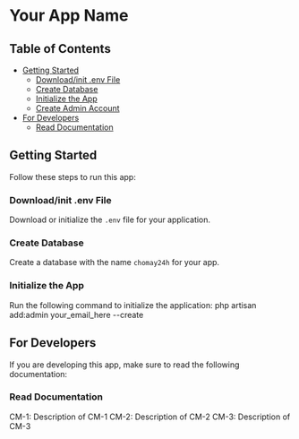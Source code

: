 # Your App Name

## Table of Contents

- [Getting Started](#getting-started)
  - [Download/init .env File](#downloadinit-env-file)
  - [Create Database](#create-database)
  - [Initialize the App](#initialize-the-app)
  - [Create Admin Account](#create-admin-account)
- [For Developers](#for-developers)
  - [Read Documentation](#read-documentation)

## Getting Started

Follow these steps to run this app:

### Download/init .env File

Download or initialize the `.env` file for your application.

### Create Database

Create a database with the name `chomay24h` for your app.

### Initialize the App

Run the following command to initialize the application:
php artisan add:admin your_email_here --create

## For Developers
If you are developing this app, make sure to read the following documentation:

### Read Documentation
CM-1: Description of CM-1
CM-2: Description of CM-2
CM-3: Description of CM-3
